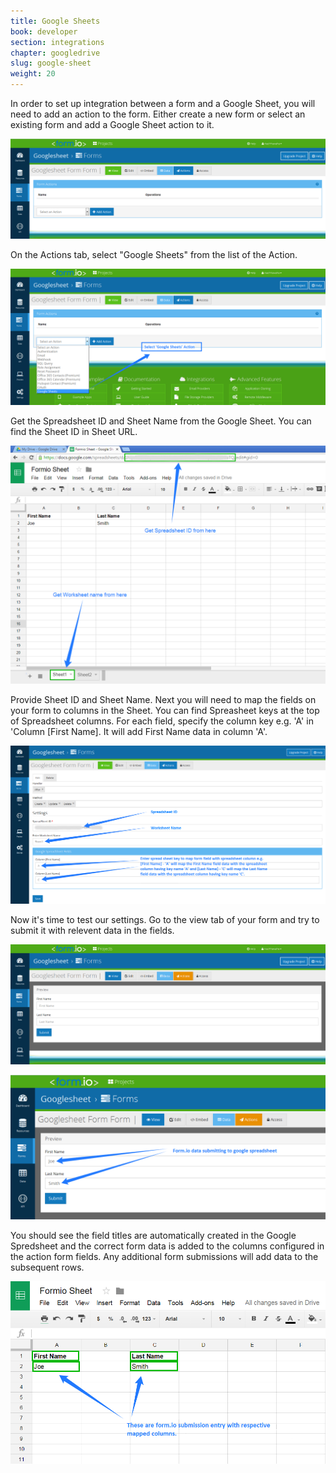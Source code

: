 ```yaml
---
title: Google Sheets
book: developer
section: integrations
chapter: googledrive
slug: google-sheet
weight: 20
---
```


In order to set up integration between a form and a Google Sheet, you will need to add an action to the form. Either create a new form or select an existing form and add a Google Sheet action to it.

![](/assets/img/googlesheet/googlesheet-actionform.png)

On the Actions tab, select "Google Sheets" from the list of the Action.

![](/assets/img/googlesheet/googlesheet-selectaction.png)

Get the Spreadsheet ID and Sheet Name from the Google Sheet. You can find the Sheet ID in Sheet URL.

![](/assets/img/googlesheet/googlesheet-spreadsheet.png)

Provide Sheet ID and Sheet Name. Next you will need to map the fields on your form to columns in the Sheet. You can find Spreasheet keys at the top of Spreadsheet columns. For each field, specify the column key e.g. 'A' in 'Column [First Name]. It will add First Name data in column 'A'.

![](/assets/img/googlesheet/googlesheet-actionmapping.png)

Now it's time to test our settings. Go to the view tab of your form and try to submit it with relevent data in the fields.

![](/assets/img/googlesheet/googlesheet-form.png)

![](/assets/img/googlesheet/googlesheet-formsubmit.png)

You should see the field titles are automatically created in the Google Spredsheet and the correct form data is added to the columns configured in the action form fields. Any additional form submissions will add data to the subsequent rows.

![](/assets/img/googlesheet/googlesheet-spreadsheetdata.png)
